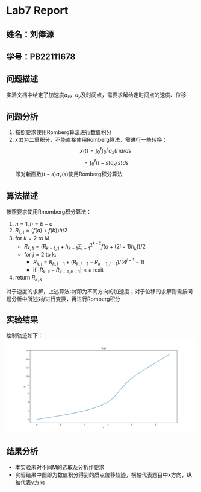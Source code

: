 # Lab7 Report
## 姓名：刘俸源
## 学号：PB22111678
## 问题描述
实验文档中给定了加速度$a_x$，$a_y$及时间点，需要求解给定时间点的速度、位移
## 问题分析
1. 按照要求使用Romberg算法进行数值积分
2. $x(t)$为二重积分，不能直接使用Romberg算法，需进行一些转换：
   $$x(t)=\int^t_0\int_0^s a_x(r)drds$$
   $$=\int_0^t (t-s)a_x(s)ds$$
   即对新函数$(t-s)a_x(s)$使用Romberg积分算法

## 算法描述
按照要求使用Rmomberg积分算法：
1. $n=1,h=b-a$
2. $R_{1,1}=(f(a)+f(b))h/2$
3. for $k=2$ to $M$
   - $R_{k,1}=(R_{k-1,1}+h_{k-1}\Sigma_{i=1}^{2^{k-2}} f(a+(2i-1)h_k))/2$
   - for $j=2$ to k:
     - $R_{k,j}=R_{k,j-1}+(R_{k,j-1}-R_{k-1,j-1})/(4^{j-1}-1)$
     - if $|R_{k,k}-R_{k-1,k-1}|<e$ :exit
4. return $R_{k,k}$

对于速度的求解，上述算法中$f$即为不同方向的加速度；对于位移的求解则需按问题分析中所述对$f$进行变换，再进行Romberg积分
## 实验结果
绘制轨迹如下：
![alt text](trail.png)
## 结果分析
- 本实验未对不同M的选取及分析作要求
- 实验结果中图即为数值积分得到的质点位移轨迹，横轴代表题目中x方向，纵轴代表y方向